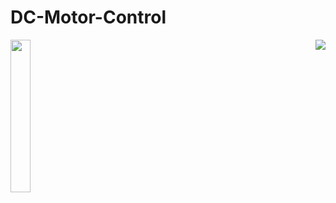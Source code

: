 # DC-Motor-Control
<img align="right" src=https://user-images.githubusercontent.com/113368613/215935265-a4c17ec2-bada-4e5f-96e2-8b300fae6346.png >
<img align="Left" width="25%" src=https://user-images.githubusercontent.com/113368613/215935932-8b3718aa-db3f-4ab0-8ae2-0e8f93fdb5ea.png >

